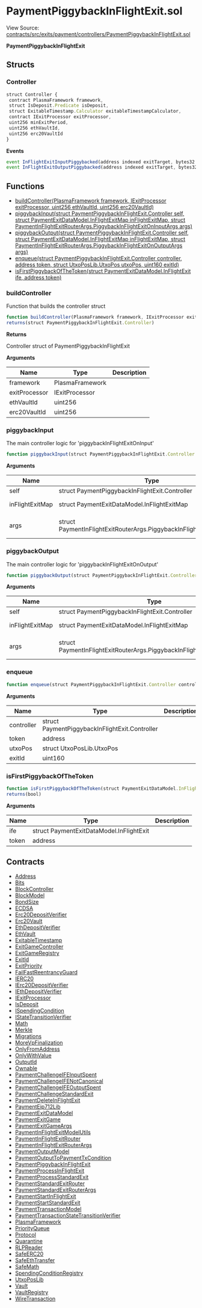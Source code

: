 # PaymentPiggybackInFlightExit.sol

View Source: [contracts/src/exits/payment/controllers/PaymentPiggybackInFlightExit.sol](../../contracts/src/exits/payment/controllers/PaymentPiggybackInFlightExit.sol)

**PaymentPiggybackInFlightExit**

## Structs
### Controller

```js
struct Controller {
 contract PlasmaFramework framework,
 struct IsDeposit.Predicate isDeposit,
 struct ExitableTimestamp.Calculator exitableTimestampCalculator,
 contract IExitProcessor exitProcessor,
 uint256 minExitPeriod,
 uint256 ethVaultId,
 uint256 erc20VaultId
}
```

**Events**

```js
event InFlightExitInputPiggybacked(address indexed exitTarget, bytes32 indexed txHash, uint16  inputIndex);
event InFlightExitOutputPiggybacked(address indexed exitTarget, bytes32 indexed txHash, uint16  outputIndex);
```

## Functions

- [buildController(PlasmaFramework framework, IExitProcessor exitProcessor, uint256 ethVaultId, uint256 erc20VaultId)](#buildcontroller)
- [piggybackInput(struct PaymentPiggybackInFlightExit.Controller self, struct PaymentExitDataModel.InFlightExitMap inFlightExitMap, struct PaymentInFlightExitRouterArgs.PiggybackInFlightExitOnInputArgs args)](#piggybackinput)
- [piggybackOutput(struct PaymentPiggybackInFlightExit.Controller self, struct PaymentExitDataModel.InFlightExitMap inFlightExitMap, struct PaymentInFlightExitRouterArgs.PiggybackInFlightExitOnOutputArgs args)](#piggybackoutput)
- [enqueue(struct PaymentPiggybackInFlightExit.Controller controller, address token, struct UtxoPosLib.UtxoPos utxoPos, uint160 exitId)](#enqueue)
- [isFirstPiggybackOfTheToken(struct PaymentExitDataModel.InFlightExit ife, address token)](#isfirstpiggybackofthetoken)

### buildController

Function that builds the controller struct

```js
function buildController(PlasmaFramework framework, IExitProcessor exitProcessor, uint256 ethVaultId, uint256 erc20VaultId) public view
returns(struct PaymentPiggybackInFlightExit.Controller)
```

**Returns**

Controller struct of PaymentPiggybackInFlightExit

**Arguments**

| Name        | Type           | Description  |
| ------------- |------------- | -----|
| framework | PlasmaFramework |  | 
| exitProcessor | IExitProcessor |  | 
| ethVaultId | uint256 |  | 
| erc20VaultId | uint256 |  | 

### piggybackInput

The main controller logic for 'piggybackInFlightExitOnInput'

```js
function piggybackInput(struct PaymentPiggybackInFlightExit.Controller self, struct PaymentExitDataModel.InFlightExitMap inFlightExitMap, struct PaymentInFlightExitRouterArgs.PiggybackInFlightExitOnInputArgs args) public nonpayable
```

**Arguments**

| Name        | Type           | Description  |
| ------------- |------------- | -----|
| self | struct PaymentPiggybackInFlightExit.Controller | The controller struct | 
| inFlightExitMap | struct PaymentExitDataModel.InFlightExitMap | The storage of all in-flight exit data | 
| args | struct PaymentInFlightExitRouterArgs.PiggybackInFlightExitOnInputArgs | Arguments of 'piggybackInFlightExitOnInput' function from client | 

### piggybackOutput

The main controller logic for 'piggybackInFlightExitOnOutput'

```js
function piggybackOutput(struct PaymentPiggybackInFlightExit.Controller self, struct PaymentExitDataModel.InFlightExitMap inFlightExitMap, struct PaymentInFlightExitRouterArgs.PiggybackInFlightExitOnOutputArgs args) public nonpayable
```

**Arguments**

| Name        | Type           | Description  |
| ------------- |------------- | -----|
| self | struct PaymentPiggybackInFlightExit.Controller | The controller struct | 
| inFlightExitMap | struct PaymentExitDataModel.InFlightExitMap | The storage of all in-flight exit data | 
| args | struct PaymentInFlightExitRouterArgs.PiggybackInFlightExitOnOutputArgs | Arguments of 'piggybackInFlightExitOnOutput' function from client | 

### enqueue

```js
function enqueue(struct PaymentPiggybackInFlightExit.Controller controller, address token, struct UtxoPosLib.UtxoPos utxoPos, uint160 exitId) private nonpayable
```

**Arguments**

| Name        | Type           | Description  |
| ------------- |------------- | -----|
| controller | struct PaymentPiggybackInFlightExit.Controller |  | 
| token | address |  | 
| utxoPos | struct UtxoPosLib.UtxoPos |  | 
| exitId | uint160 |  | 

### isFirstPiggybackOfTheToken

```js
function isFirstPiggybackOfTheToken(struct PaymentExitDataModel.InFlightExit ife, address token) private pure
returns(bool)
```

**Arguments**

| Name        | Type           | Description  |
| ------------- |------------- | -----|
| ife | struct PaymentExitDataModel.InFlightExit |  | 
| token | address |  | 

## Contracts

* [Address](Address.md)
* [Bits](Bits.md)
* [BlockController](BlockController.md)
* [BlockModel](BlockModel.md)
* [BondSize](BondSize.md)
* [ECDSA](ECDSA.md)
* [Erc20DepositVerifier](Erc20DepositVerifier.md)
* [Erc20Vault](Erc20Vault.md)
* [EthDepositVerifier](EthDepositVerifier.md)
* [EthVault](EthVault.md)
* [ExitableTimestamp](ExitableTimestamp.md)
* [ExitGameController](ExitGameController.md)
* [ExitGameRegistry](ExitGameRegistry.md)
* [ExitId](ExitId.md)
* [ExitPriority](ExitPriority.md)
* [FailFastReentrancyGuard](FailFastReentrancyGuard.md)
* [IERC20](IERC20.md)
* [IErc20DepositVerifier](IErc20DepositVerifier.md)
* [IEthDepositVerifier](IEthDepositVerifier.md)
* [IExitProcessor](IExitProcessor.md)
* [IsDeposit](IsDeposit.md)
* [ISpendingCondition](ISpendingCondition.md)
* [IStateTransitionVerifier](IStateTransitionVerifier.md)
* [Math](Math.md)
* [Merkle](Merkle.md)
* [Migrations](Migrations.md)
* [MoreVpFinalization](MoreVpFinalization.md)
* [OnlyFromAddress](OnlyFromAddress.md)
* [OnlyWithValue](OnlyWithValue.md)
* [OutputId](OutputId.md)
* [Ownable](Ownable.md)
* [PaymentChallengeIFEInputSpent](PaymentChallengeIFEInputSpent.md)
* [PaymentChallengeIFENotCanonical](PaymentChallengeIFENotCanonical.md)
* [PaymentChallengeIFEOutputSpent](PaymentChallengeIFEOutputSpent.md)
* [PaymentChallengeStandardExit](PaymentChallengeStandardExit.md)
* [PaymentDeleteInFlightExit](PaymentDeleteInFlightExit.md)
* [PaymentEip712Lib](PaymentEip712Lib.md)
* [PaymentExitDataModel](PaymentExitDataModel.md)
* [PaymentExitGame](PaymentExitGame.md)
* [PaymentExitGameArgs](PaymentExitGameArgs.md)
* [PaymentInFlightExitModelUtils](PaymentInFlightExitModelUtils.md)
* [PaymentInFlightExitRouter](PaymentInFlightExitRouter.md)
* [PaymentInFlightExitRouterArgs](PaymentInFlightExitRouterArgs.md)
* [PaymentOutputModel](PaymentOutputModel.md)
* [PaymentOutputToPaymentTxCondition](PaymentOutputToPaymentTxCondition.md)
* [PaymentPiggybackInFlightExit](PaymentPiggybackInFlightExit.md)
* [PaymentProcessInFlightExit](PaymentProcessInFlightExit.md)
* [PaymentProcessStandardExit](PaymentProcessStandardExit.md)
* [PaymentStandardExitRouter](PaymentStandardExitRouter.md)
* [PaymentStandardExitRouterArgs](PaymentStandardExitRouterArgs.md)
* [PaymentStartInFlightExit](PaymentStartInFlightExit.md)
* [PaymentStartStandardExit](PaymentStartStandardExit.md)
* [PaymentTransactionModel](PaymentTransactionModel.md)
* [PaymentTransactionStateTransitionVerifier](PaymentTransactionStateTransitionVerifier.md)
* [PlasmaFramework](PlasmaFramework.md)
* [PriorityQueue](PriorityQueue.md)
* [Protocol](Protocol.md)
* [Quarantine](Quarantine.md)
* [RLPReader](RLPReader.md)
* [SafeERC20](SafeERC20.md)
* [SafeEthTransfer](SafeEthTransfer.md)
* [SafeMath](SafeMath.md)
* [SpendingConditionRegistry](SpendingConditionRegistry.md)
* [UtxoPosLib](UtxoPosLib.md)
* [Vault](Vault.md)
* [VaultRegistry](VaultRegistry.md)
* [WireTransaction](WireTransaction.md)
